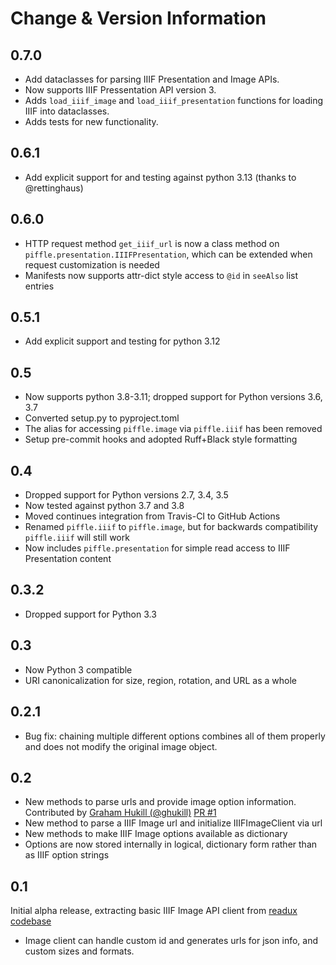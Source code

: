 # Change & Version Information

## 0.7.0

* Add dataclasses for parsing IIIF Presentation and Image APIs.
* Now supports IIIF Pressentation API version 3.
* Adds `load_iiif_image` and `load_iiif_presentation` functions for loading IIIF into dataclasses.
* Adds tests for new functionality.

## 0.6.1

* Add explicit support for and testing against python 3.13 (thanks to @rettinghaus)

## 0.6.0

* HTTP request method `get_iiif_url` is now a class method on
  `piffle.presentation.IIIFPresentation`, which can be extended when request
  customization is needed
* Manifests now supports attr-dict style access to `@id` in `seeAlso` list entries

## 0.5.1

* Add explicit support and testing for python 3.12

## 0.5

* Now supports python 3.8-3.11; dropped support for Python versions 3.6, 3.7
* Converted setup.py to pyproject.toml
* The alias for accessing `piffle.image` via `piffle.iiif` has been removed
* Setup pre-commit hooks and adopted Ruff+Black style formatting

## 0.4

* Dropped support for Python versions 2.7, 3.4, 3.5
* Now tested against python 3.7 and 3.8
* Moved continues integration from Travis-CI to GitHub Actions
* Renamed `piffle.iiif` to `piffle.image`, but for backwards compatibility `piffle.iiif` will still work
* Now includes `piffle.presentation` for simple read access to IIIF Presentation content

## 0.3.2

* Dropped support for Python 3.3

## 0.3

* Now Python 3 compatible
* URI canonicalization for size, region, rotation, and URL as a whole

## 0.2.1

* Bug fix: chaining multiple different options combines all of them properly and does not modify
   the original image object.

## 0.2

* New methods to parse urls and provide image option information. Contributed by [Graham Hukill (@ghukill)](https://github.com/ghukill) [PR #1](https://github.com/emory-lits-labs/piffle/pull/1)
* New method to parse a IIIF Image url and initialize IIIFImageClient via url
* New methods to make IIIF Image options available as dictionary
* Options are now stored internally in logical, dictionary form rather than as IIIF option strings

## 0.1

Initial alpha release, extracting basic IIIF Image API client from [readux codebase](https://github.com/emory-libraries/readux)

* Image client can handle custom id and generates urls for json info, and custom sizes and formats.